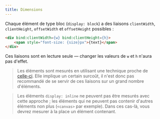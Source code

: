 ```yaml
---
title: Dimensions
---
```


Chaque élément de type bloc (`display: block`) a des liaisons `clientWidth`, `clientHeight`, `offsetWidth` et `offsetHeight` possibles :

```html
<div bind:clientWidth={w} bind:clientHeight={h}>
	<span style="font-size: {size}px">{text}</span>
</div>
```

Ces liaisons sont en lecture seule — changer les valeurs de `w` et `h` n'aura pas d'effet.

> Les éléments sont mesurés en utilisant une technique proche de [celle-ci](http://www.backalleycoder.com/2013/03/18/cross-browser-event-based-element-resize-detection/). Elle implique un certain surcoût, il n'est donc pas recommandé de se servir de ces liaisons sur un grand nombre d'éléments.

> Les éléments `display: inline` ne peuvent pas être mesurés avec cette approche ; les éléments qui ne peuvent pas contenir d'autres éléments non plus (`<canvas>` par exemple). Dans ces cas-là, vous devrez mesurer à la place un élément contenant.
